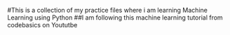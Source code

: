 #This is a collection of my practice files where i am learning Machine Learning using Python
##I am following this machine learning tutorial from codebasics on Yoututbe

